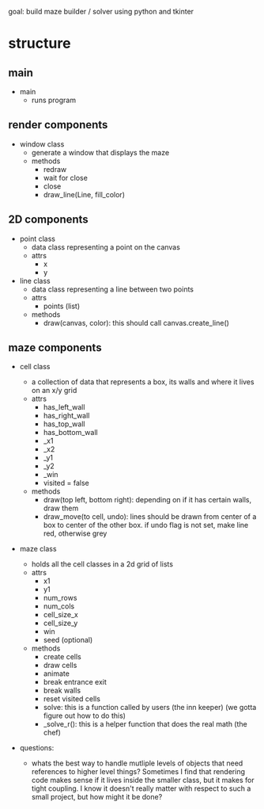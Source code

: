 goal: build maze builder / solver using python and tkinter

# structure

## main
- main
    - runs program

## render components
- window class
    - generate a window that displays the maze
    - methods
        - redraw
        - wait for close
        - close
        - draw_line(Line, fill_color)
## 2D components
- point class
    - data class representing a point on the canvas
    - attrs
        - x
        - y
- line class
    - data class representing a line between two points
    - attrs
        - points (list)
    - methods
        - draw(canvas, color): this should call canvas.create_line()
## maze components
- cell class
    - a collection of data that represents a box, its walls and where it lives on an x/y grid
    - attrs
        - has_left_wall
        - has_right_wall
        - has_top_wall
        - has_bottom_wall
        - _x1
        - _x2
        - _y1
        - _y2
        - _win
        - visited = false
    - methods
        - draw(top left, bottom right): depending on if it has certain walls, draw them
        - draw_move(to cell, undo): lines should be drawn from center of a box to center of the other box. if undo flag is not set, make line red, otherwise grey
- maze class
    - holds all the cell classes in a 2d grid of lists
    - attrs
        - x1
        - y1
        - num_rows
        - num_cols
        - cell_size_x
        - cell_size_y
        - win
        - seed (optional)
    - methods
        - create cells
        - draw cells
        - animate
        - break entrance exit
        - break walls
        - reset visited cells
        - solve: this is a function called by users (the inn keeper) (we gotta figure out how to do this)
        - _solve_r(): this is a helper function that does the real math (the chef)

- questions:
    - whats the best way to handle mutliple levels of objects that need references to higher level things? Sometimes I find that rendering code makes sense if it lives inside the smaller class, but it makes for tight coupling. I know it doesn't really matter with respect to such a small project, but how might it be done?